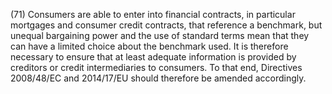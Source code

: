(71) Consumers are able to enter into financial contracts, in particular mortgages and consumer credit contracts, that reference a benchmark, but unequal bargaining power and the use of standard terms mean that they can have a limited choice about the benchmark used. It is therefore necessary to ensure that at least adequate information is provided by creditors or credit intermediaries to consumers. To that end, Directives 2008/48/EC and 2014/17/EU should therefore be amended accordingly.